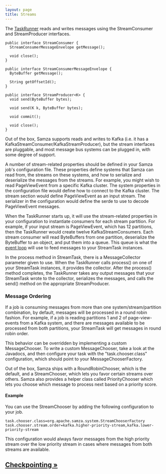 ```yaml
---
layout: page
title: Streams
---
```


The [TaskRunner](task-runner.html) reads and writes messages using the StreamConsumer and StreamProducer interfaces.

```
public interface StreamConsumer {
  StreamConsumerMessageEnvelope getMessage();

  void close();
}

public interface StreamConsumerMessageEnvelope {
  ByteBuffer getMessage();

  String getOffsetId();
}

public interface StreamProducer<K> {
  void send(ByteBuffer bytes);

  void send(K k, ByteBuffer bytes);

  void commit();

  void close();
}
```

Out of the box, Samza supports reads and writes to Kafka (i.e. it has a KafkaStreamConsumer/KafkaStreamProducer), but the stream interfaces are pluggable, and most message bus systems can be plugged in, with some degree of support.

A number of stream-related properties should be defined in your Samza job's configuration file. These properties define systems that Samza can read from, the streams on these systems, and how to serialize and deserialize the messages from the streams. For example, you might wish to read PageViewEvent from a specific Kafka cluster. The system properties in the configuration file would define how to connect to the Kafka cluster. The stream section would define PageViewEvent as an input stream. The serializer in the configuration would define the serde to use to decode PageViewEvent messages.

When the TaskRunner starts up, it will use the stream-related properties in your configuration to instantiate consumers for each stream partition. For example, if your input stream is PageViewEvent, which has 12 partitions, then the TaskRunner would create twelve KafkaStreamConsumers. Each stream consumer will read ByteBuffers from one partition, deserialize the ByteBuffer to an object, and put them into a queue. This queue is what the [event loop](event-loop.html) will use to feed messages to your StreamTask instances.

In the process method in StreamTask, there is a MessageCollector parameter given to use. When the TaskRunner calls process() on one of your StreamTask instances, it provides the collector. After the process() method completes, the TaskRunner takes any output messages that your StreamTask wrote to the collector, serializes the messages, and calls the send() method on the appropriate StreamProducer.

### Message Ordering

If a job is consuming messages from more than one system/stream/partition combination, by default, messages will be processed in a round robin fashion. For example, if a job is reading partitions 1 and 2 of page-view-events from a Kafka system, and there are messages available to be processed from both partitions, your StreamTask will get messages in round robin order.

This behavior can be overridden by implementing a custom MessageChooser. To write a custom MessageChooser, take a look at the Javadocs, and then configure your task with the "task.chooser.class" configuration, which should point to your MessageChooserFactory.

Out of the box, Samza ships with a RoundRobinChooser, which is the default, and a StreamChooser, which lets you favor certain streams over others. Samza also provides a helper class called PriorityChooser which lets you choose which message to process next based on a priority score.

#### Example

You can use the StreamChooser by adding the following configuration to your job.

```
task.chooser.class=org.apache.samza.system.StreamChooserFactory
task.chooser.stream.order=kafka.higher-priority-stream,kafka.lower-priority-stream
```

This configuration would always favor messages from the high priority stream over the low priority stream in cases where messages from both streams are available.

## [Checkpointing &raquo;](checkpointing.html)
